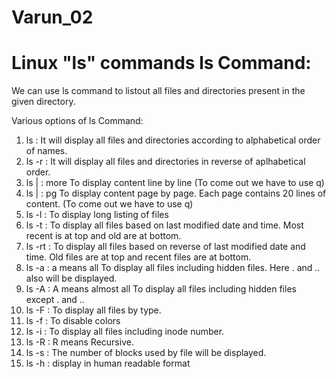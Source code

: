 # Varun_02
Linux "ls" commands
ls Command:
===========
We can use ls command to listout all files and directories present in the given directory.

Various options of ls Command: 
1) ls : It will display all files and directories according to alphabetical order of names.
2) ls -r : It will display all files and directories in reverse of aplhabetical order.
3) ls | : more To display content line by line (To come out we have to use q)
4) ls | : pg To display content page by page. Each page contains 20 lines of content.
 (To come out we have to use q)
5) ls -l : To display long listing of files
6) ls -t : To display all files based on last modified date and time. Most recent is at top and old are at bottom.
7) ls -rt : To display all files based on reverse of last modified date and time. Old files are at top and recent files are at bottom.
8) ls -a : a means all To display all files including hidden files. Here . and .. also will be displayed.
9) ls -A : A means almost all To display all files including hidden files except . and ..
10) ls -F : To display all files by type.
11) ls -f : To disable colors
12) ls -i : To display all files including inode number.
13) ls -R : R means Recursive.
14) ls -s : The number of blocks used by file will be displayed.
15) ls -h : display in human readable format
